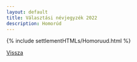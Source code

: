 ```yaml
---
layout: default
title: Választási névjegyzék 2022
description: Homorúd
---
```


{% include settlementHTMLs/Homoruud.html %}

[Vissza](../)